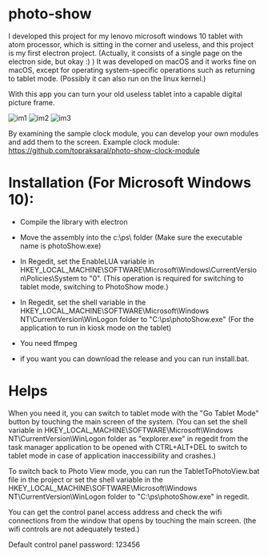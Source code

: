 # photo-show

I developed this project for my lenovo microsoft windows 10 tablet with atom processor, which is sitting in the corner and useless, and this project is my first electron project. (Actually, it consists of a single page on the electron side, but okay :) ) It was developed on macOS and it works fine on macOS, except for operating system-specific operations such as returning to tablet mode. (Possibly it can also run on the linux kernel.)

With this app you can turn your old useless tablet into a capable digital picture frame.

![im1](https://serhatsaral.com/photoshow/im1.png)
![im2](https://serhatsaral.com/photoshow/im2.png)
![im3](https://serhatsaral.com/photoshow/im3.png)

By examining the sample clock module, you can develop your own modules and add them to the screen. Example clock module: https://github.com/topraksaral/photo-show-clock-module

# Installation (For Microsoft Windows 10):
- Compile the library with electron
- Move the assembly into the c:\ps\ folder (Make sure the executable name is photoShow.exe)
- In Regedit, set the EnableLUA variable in HKEY_LOCAL_MACHINE\SOFTWARE\Microsoft\Windows\CurrentVersion\Policies\System to "0". (This operation is required for switching to tablet mode, switching to PhotoShow mode.)
- In Regedit, set the shell variable in the HKEY_LOCAL_MACHINE\SOFTWARE\Microsoft\Windows NT\CurrentVersion\WinLogon folder to "C:\ps\photoShow.exe" (For the application to run in kiosk mode on the tablet)
- You need ffmpeg

- if you want you can download the release and you can run install.bat.

# Helps

When you need it, you can switch to tablet mode with the "Go Tablet Mode" button by touching the main screen of the system. (You can set the shell variable in HKEY_LOCAL_MACHINE\SOFTWARE\Microsoft\Windows NT\CurrentVersion\WinLogon folder as "explorer.exe" in regedit from the task manager application to be opened with CTRL+ALT+DEL to switch to tablet mode in case of application inaccessibility and crashes.)

To switch back to Photo View mode, you can run the TabletToPhotoView.bat file in the project or set the shell variable in the HKEY_LOCAL_MACHINE\SOFTWARE\Microsoft\Windows NT\CurrentVersion\WinLogon folder to "C:\ps\photoShow.exe" in regedit.

You can get the control panel access address and check the wifi connections from the window that opens by touching the main screen. (the wifi controls are not adequately tested.)

Default control panel password: 123456
